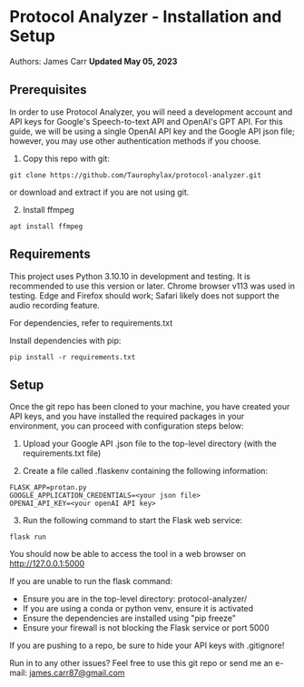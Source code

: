 # Protocol Analyzer - Installation and Setup
Authors: James Carr
**Updated May 05, 2023**

## Prerequisites
In order to use Protocol Analyzer, you will need a development account and API keys for Google's Speech-to-text API and OpenAI's GPT API. For this guide, we will be using a single OpenAI API key and the Google API json file; however, you may use other authentication methods if you choose. 

1. Copy this repo with git:
```
git clone https://github.com/Taurophylax/protocol-analyzer.git
```
or download and extract if you are not using git. 

2. Install ffmpeg
```
apt install ffmpeg
```

## Requirements
This project uses Python 3.10.10 in development and testing. It is recommended to use this version or later. 
Chrome browser v113 was used in testing. Edge and Firefox should work; Safari likely does not support the audio recording feature.

For dependencies, refer to requirements.txt

Install dependencies with pip:
```
pip install -r requirements.txt
```

## Setup
Once the git repo has been cloned to your machine, you have created your API keys, and you have installed the required packages in your environment, you can proceed with configuration steps below:

1. Upload your Google API .json file to the top-level directory (with the requirements.txt file)

2. Create a file called .flaskenv containing the following information:
```
FLASK_APP=protan.py
GOOGLE_APPLICATION_CREDENTIALS=<your json file>
OPENAI_API_KEY=<your openAI API key>
```

3. Run the following command to start the Flask web service:
```
flask run
```
You should now be able to access the tool in a web browser on http://127.0.0.1:5000

If you are unable to run the flask command:
- Ensure you are in the top-level directory: protocol-analyzer/ 
- If you are using a conda or python venv, ensure it is activated
- Ensure the dependencies are installed using "pip freeze"
- Ensure your firewall is not blocking the Flask service or port 5000

If you are pushing to a repo, be sure to hide your API keys with .gitignore!

Run in to any other issues? Feel free to use this git repo or send me an e-mail: james.carr87@gmail.com
